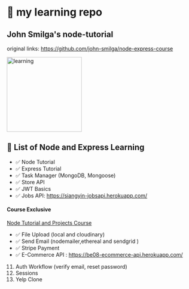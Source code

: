 # 📘 my learning repo 


## John Smilga's node-tutorial
original links: https://github.com/john-smilga/node-express-course


<img src="https://i.giphy.com/media/cQ23bDqzbWbh240xQq/giphy.webp" alt="learning" width="200px">


## 📖 List of Node and Express Learning

- ✅ Node Tutorial
- ✅ Express Tutorial
- ✅ Task Manager (MongoDB, Mongoose)
- ✅ Store API
- ✅ JWT Basics
- ✅ Jobs API: https://siangyin-jobsapi.herokuapp.com/

#### Course Exclusive

[Node Tutorial and Projects Course](https://www.udemy.com/course/nodejs-tutorial-and-projects-course/?referralCode=E94792BEAE9ADD204BC7)

- ✅ File Upload (local and cloudinary)
- ✅ Send Email (nodemailer,ethereal and sendgrid )
- ✅ Stripe Payment
- ✅ E-Commerce API : https://be08-ecommerce-api.herokuapp.com/
11. Auth Workflow (verify email, reset password)
12. Sessions
13. Yelp Clone
